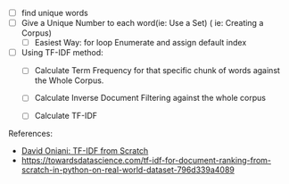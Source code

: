 - [ ] find unique words
- [ ] Give a Unique Number to each word(ie: Use a Set) ( ie: Creating a Corpus)
    - [ ] Easiest Way: for loop Enumerate and assign default index
- [ ] Using TF-IDF method:
    - [ ] Calculate Term Frequency for that specific chunk of words against the Whole Corpus.
    - [ ] Calculate Inverse Document Filtering against the whole corpus
    - [ ] Calculate TF-IDF


References:

- [David Oniani: TF-IDF from Scratch](https://www.youtube.com/watch?v=otgVLfBabKk)
- https://towardsdatascience.com/tf-idf-for-document-ranking-from-scratch-in-python-on-real-world-dataset-796d339a4089

